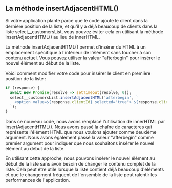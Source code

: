 ## La méthode insertAdjacentHTML()

Si votre application plante parce que le code ajoute le client dans la dernière position de la liste, et qu'il y a déjà beaucoup de clients dans la liste select__customersList, vous pouvez éviter cela en utilisant la méthode insertAdjacentHTML() au lieu de innerHTML.

La méthode insertAdjacentHTML() permet d'insérer du HTML à un emplacement spécifique à l'intérieur de l'élément sans toucher à son contenu actuel. Vous pouvez utiliser la valeur "afterbegin" pour insérer le nouvel élément au début de la liste.

Voici comment modifier votre code pour insérer le client en première position de la liste :

```javascript
if (response) {
  await new Promise(resolve => setTimeout(resolve, 0));
  select__customersList.insertAdjacentHTML('afterbegin', `
    <option value=${response.clientId} selected="true"> ${response.clientIntitule} </option>
  `);
}
```

Dans ce nouveau code, nous avons remplacé l'utilisation de innerHTML par insertAdjacentHTML(). Nous avons passé la chaîne de caractères qui représente l'élément HTML que nous voulons ajouter comme deuxième argument. Nous avons également passé la valeur "afterbegin" comme premier argument pour indiquer que nous souhaitons insérer le nouvel élément au début de la liste.

En utilisant cette approche, nous pouvons insérer le nouvel élément au début de la liste sans avoir besoin de changer le contenu complet de la liste. Cela peut être utile lorsque la liste contient déjà beaucoup d'éléments et que le changement fréquent de l'ensemble de la liste peut ralentir les performances de l'application.